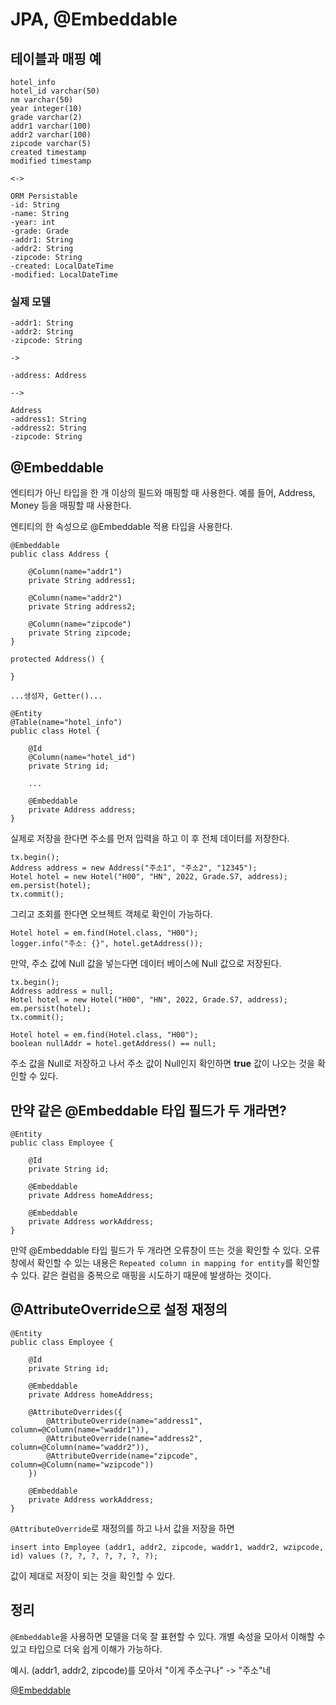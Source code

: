 # JPA, @Embeddable

## 테이블과 매핑 예
```
hotel_info
hotel_id varchar(50)
nm varchar(50)
year integer(10)
grade varchar(2)
addr1 varchar(100)
addr2 varchar(100)
zipcode varchar(5)
created timestamp
modified timestamp

<->

ORM Persistable
-id: String
-name: String
-year: int
-grade: Grade
-addr1: String
-addr2: String
-zipcode: String
-created: LocalDateTime
-modified: LocalDateTime
```

### 실제 모델
```
-addr1: String
-addr2: String
-zipcode: String

->

-address: Address

-->

Address
-address1: String
-address2: String
-zipcode: String
```

## @Embeddable
엔티티가 아닌 타입을 한 개 이상의 필드와 매핑할 때 사용한다. 예를 들어, Address, Money 등을 매핑할 때 사용한다.   

엔티티의 한 속성으로 @Embeddable 적용 타입을 사용한다.   

```
@Embeddable
public class Address {

    @Column(name="addr1")
    private String address1;

    @Column(name="addr2")
    private String address2;

    @Column(name="zipcode")
    private String zipcode;
}

protected Address() {

}

...생성자, Getter()...
```

```
@Entity
@Table(name="hotel_info")
public class Hotel {

    @Id
    @Column(name="hotel_id")
    private String id;

    ...

    @Embeddable
    private Address address;
}
```

실제로 저장을 한다면 주소를 먼저 입력을 하고 이 후 전체 데이터를 저장한다.

```
tx.begin();
Address address = new Address("주소1", "주소2", "12345");
Hotel hotel = new Hotel("H00", "HN", 2022, Grade.S7, address);
em.persist(hotel);
tx.commit();
```

그리고 조회를 한다면 오브젝트 객체로 확인이 가능하다.   

```
Hotel hotel = em.find(Hotel.class, "H00");
logger.info("주소: {}", hotel.getAddress());
```

만약, 주소 값에 Null 값을 넣는다면 데이터 베이스에 Null 값으로 저장된다.   

```
tx.begin();
Address address = null;
Hotel hotel = new Hotel("H00", "HN", 2022, Grade.S7, address);
em.persist(hotel);
tx.commit();
```

```
Hotel hotel = em.find(Hotel.class, "H00");
boolean nullAddr = hotel.getAddress() == null;
```

주소 값을 Null로 저장하고 나서 주소 값이 Null인지 확인하면 <b>true</b> 값이 나오는 것을 확인할 수 있다.   

## 만약 같은 @Embeddable 타입 필드가 두 개라면?
```
@Entity
public class Employee {

    @Id
    private String id;

    @Embeddable
    private Address homeAddress;

    @Embeddable
    private Address workAddress;
}
```

만약 @Embeddable 타입 필드가 두 개라면 오류창이 뜨는 것을 확인할 수 있다. 오류창에서 확인할 수 있는 내용은 ```Repeated column in mapping for entity```를 확인할 수 있다. 같은 컬럼을 중복으로 매핑을 시도하기 때문에 발생하는 것이다.   

## @AttributeOverride으로 설정 재정의
```
@Entity
public class Employee {

    @Id
    private String id;

    @Embeddable
    private Address homeAddress;

    @AttributeOverrides({
        @AttributeOverride(name="address1", column=@Column(name="waddr1")),
        @AttributeOverride(name="address2", column=@Column(name="waddr2")),
        @AttributeOverride(name="zipcode", column=@Column(name="wzipcode"))
    })

    @Embeddable
    private Address workAddress;
}
```

```@AttributeOverride```로 재정의를 하고 나서 값을 저장을 하면   

```
insert into Employee (addr1, addr2, zipcode, waddr1, waddr2, wzipcode, id) values (?, ?, ?, ?, ?, ?, ?);
```

값이 제대로 저장이 되는 것을 확인할 수 있다.   

## 정리
```@Embeddable```을 사용하면 모델을 더욱 잘 표현할 수 있다. 개별 속성을 모아서 이해할 수 있고 타입으로 더욱 쉽게 이해가 가능하다.   

예시. (addr1, addr2, zipcode)를 모아서 "이게 주소구나" -> "주소"네   

[@Embeddable](https://www.youtube.com/watch?v=WtS5IszIueA)
